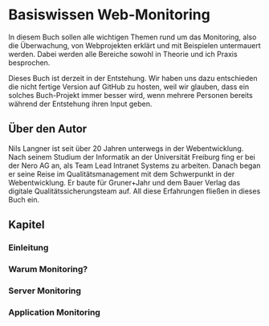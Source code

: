 # Basiswissen Web-Monitoring

In diesem Buch sollen alle wichtigen Themen rund um das Monitoring, also die Überwachung, von Webprojekten erklärt und mit Beispielen untermauert werden. Dabei werden alle Bereiche sowohl in Theorie und ich Praxis besprochen.

Dieses Buch ist derzeit in der Entstehung. Wir haben uns dazu entschieden die nicht fertige Version auf GitHub zu hosten, weil wir glauben, dass ein solches Buch-Projekt immer besser wird, wenn mehrere Personen bereits während der Entstehung ihren Input geben. 

## Über den Autor

Nils Langner ist seit über 20 Jahren unterwegs in der Webentwicklung. Nach seinem Studium der Informatik an der Universität Freiburg fing er bei der Nero AG an, als Team Lead Intranet Systems zu arbeiten. Danach began er seine Reise im Qualitätsmanagement mit dem Schwerpunkt in der Webentwicklung. Er baute für Gruner+Jahr und dem Bauer Verlag das digitale Qualitätssicherungsteam auf. All diese Erfahrungen fließen in dieses Buch ein.


## Kapitel

### Einleitung
### Warum Monitoring?
### Server Monitoring
### Application Monitoring

